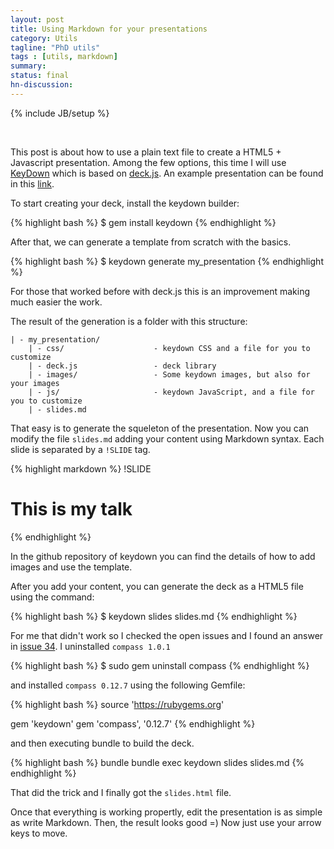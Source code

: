 ```yaml
---
layout: post
title: Using Markdown for your presentations
category: Utils
tagline: "PhD utils"
tags : [utils, markdown]
summary:
status: final
hn-discussion:
---
```


{% include JB/setup %}

<br />

This post is about how to use a plain text file to create a HTML5 + Javascript presentation. Among the few options, this time I will use 
[KeyDown](https://github.com/infews/keydown) which is based on [deck.js](imakewebthings.com/deck.js/). An example presentation can be found 
in this [link](http://infews.github.io/keydown/).

<!--more-->

To start creating your deck, install the keydown builder:

{% highlight bash %}
$ gem install keydown
{% endhighlight %}

After that, we can generate a template from scratch with the basics.

{% highlight bash %}
$ keydown generate my_presentation
{% endhighlight %}

For those that worked before with deck.js this is an improvement making much easier the work.

The result of the generation is a folder with this structure:

	| - my_presentation/
		| - css/					- keydown CSS and a file for you to customize
		| - deck.js					- deck library
		| - images/					- Some keydown images, but also for your images
		| - js/						- keydown JavaScript, and a file for you to customize
		| - slides.md
		
That easy is to generate the squeleton of the presentation. Now you can modify the file `slides.md` adding your content using Markdown syntax.
Each slide is separated by a `!SLIDE` tag.

{% highlight markdown %}
!SLIDE

# This is my talk
{% endhighlight %}

In the github repository of keydown you can find the details of how to add images and use the template.

After you add your content, you can generate the deck as a HTML5 file using the command:

{% highlight bash %}
$ keydown slides slides.md
{% endhighlight %}

For me that didn't work so I checked the open issues and I found an answer in [issue 34](https://github.com/infews/keydown/issues/34).
I uninstalled `compass 1.0.1`

{% highlight bash %}
$ sudo gem uninstall compass
{% endhighlight %}

and installed `compass 0.12.7` using the following Gemfile:

{% highlight bash %}
source 'https://rubygems.org'

gem 'keydown'
gem 'compass', '0.12.7'
{% endhighlight %}

and then executing bundle to build the deck.

{% highlight bash %}
bundle
bundle exec keydown slides slides.md
{% endhighlight %}

That did the trick and I finally got the `slides.html` file.

Once that everything is working propertly, edit the presentation is as simple as write Markdown. Then, the result looks good =) Now just use your arrow keys to move.
